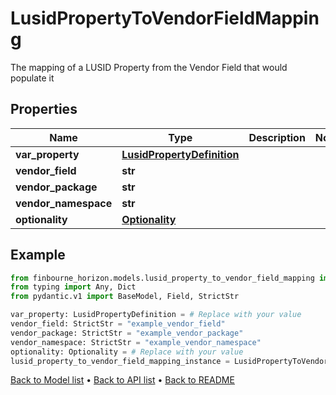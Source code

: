 # LusidPropertyToVendorFieldMapping

The mapping of a LUSID Property from the Vendor Field that would populate it
## Properties
Name | Type | Description | Notes
------------ | ------------- | ------------- | -------------
**var_property** | [**LusidPropertyDefinition**](LusidPropertyDefinition.md) |  | 
**vendor_field** | **str** |  | 
**vendor_package** | **str** |  | 
**vendor_namespace** | **str** |  | 
**optionality** | [**Optionality**](Optionality.md) |  | 
## Example

```python
from finbourne_horizon.models.lusid_property_to_vendor_field_mapping import LusidPropertyToVendorFieldMapping
from typing import Any, Dict
from pydantic.v1 import BaseModel, Field, StrictStr

var_property: LusidPropertyDefinition = # Replace with your value
vendor_field: StrictStr = "example_vendor_field"
vendor_package: StrictStr = "example_vendor_package"
vendor_namespace: StrictStr = "example_vendor_namespace"
optionality: Optionality = # Replace with your value
lusid_property_to_vendor_field_mapping_instance = LusidPropertyToVendorFieldMapping(var_property=var_property, vendor_field=vendor_field, vendor_package=vendor_package, vendor_namespace=vendor_namespace, optionality=optionality)

```

[Back to Model list](../README.md#documentation-for-models) &#8226; [Back to API list](../README.md#documentation-for-api-endpoints) &#8226; [Back to README](../README.md)

